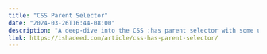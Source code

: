 ```yaml
---
title: "CSS Parent Selector"
date: "2024-03-26T16:44-08:00"
description: "A deep-dive into the CSS :has parent selector with some use-cases and examples."
link: https://ishadeed.com/article/css-has-parent-selector/
---
```


